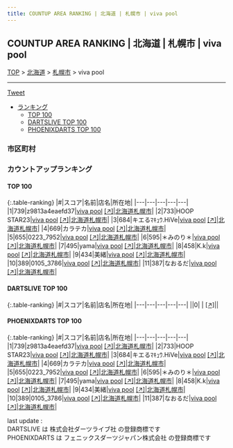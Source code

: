 ```yaml
---
title: COUNTUP AREA RANKING | 北海道 | 札幌市 | viva pool
---
```

## COUNTUP AREA RANKING | 北海道 | 札幌市 | viva pool

[TOP](/darts/rank/) > [北海道](/darts/rank/北海道/) > [札幌市](/darts/rank/北海道/札幌市/) > viva pool

___

<a href="https://twitter.com/share?ref_src=twsrc%5Etfw" data-text="COUNTUP AREA RANKING | 北海道札幌市viva pool" class="twitter-share-button" data-hashtags="DARTSLIVE,PHOENIXDARTS,darts,ダーツ" data-show-count="false">Tweet</a>

* [ランキング](#カウントアップランキング)
    * [TOP 100](#top-100)
    * [DARTSLIVE TOP 100](#dartslive-top-100)
    * [PHOENIXDARTS TOP 100](#phoenixdarts-top-100)

### 市区町村

<ul>

</ul>

### カウントアップランキング

#### TOP 100



{:.table-ranking}
|#|スコア|名前|店名|所在地|
|---|---|---|---|---|
|1|739|<span class="rank-name-pd">z9813a4eaefd37</span>|<a href="/darts/rank/shops/95260.html">viva pool</a> <a href="https://vs.phoenixdarts.com/jp/shop/shopDetailInfo/s_95260?s_seq=95260">[↗]</a>|<a href="/darts/rank/北海道/札幌市">北海道札幌市</a>|
|2|733|<span class="rank-name-pd">HOOP STAR23</span>|<a href="/darts/rank/shops/95260.html">viva pool</a> <a href="https://vs.phoenixdarts.com/jp/shop/shopDetailInfo/s_95260?s_seq=95260">[↗]</a>|<a href="/darts/rank/北海道/札幌市">北海道札幌市</a>|
|3|684|<span class="rank-name-pd">キエるﾏｷｭｳ.HiVe</span>|<a href="/darts/rank/shops/95260.html">viva pool</a> <a href="https://vs.phoenixdarts.com/jp/shop/shopDetailInfo/s_95260?s_seq=95260">[↗]</a>|<a href="/darts/rank/北海道/札幌市">北海道札幌市</a>|
|4|669|<span class="rank-name-pd">カラテカ</span>|<a href="/darts/rank/shops/95260.html">viva pool</a> <a href="https://vs.phoenixdarts.com/jp/shop/shopDetailInfo/s_95260?s_seq=95260">[↗]</a>|<a href="/darts/rank/北海道/札幌市">北海道札幌市</a>|
|5|655|<span class="rank-name-pd">0223_7952</span>|<a href="/darts/rank/shops/95260.html">viva pool</a> <a href="https://vs.phoenixdarts.com/jp/shop/shopDetailInfo/s_95260?s_seq=95260">[↗]</a>|<a href="/darts/rank/北海道/札幌市">北海道札幌市</a>|
|6|595|<span class="rank-name-pd">＊みのり＊</span>|<a href="/darts/rank/shops/95260.html">viva pool</a> <a href="https://vs.phoenixdarts.com/jp/shop/shopDetailInfo/s_95260?s_seq=95260">[↗]</a>|<a href="/darts/rank/北海道/札幌市">北海道札幌市</a>|
|7|495|<span class="rank-name-pd">yama</span>|<a href="/darts/rank/shops/95260.html">viva pool</a> <a href="https://vs.phoenixdarts.com/jp/shop/shopDetailInfo/s_95260?s_seq=95260">[↗]</a>|<a href="/darts/rank/北海道/札幌市">北海道札幌市</a>|
|8|458|<span class="rank-name-pd">K.k</span>|<a href="/darts/rank/shops/95260.html">viva pool</a> <a href="https://vs.phoenixdarts.com/jp/shop/shopDetailInfo/s_95260?s_seq=95260">[↗]</a>|<a href="/darts/rank/北海道/札幌市">北海道札幌市</a>|
|9|434|<span class="rank-name-pd">美緒</span>|<a href="/darts/rank/shops/95260.html">viva pool</a> <a href="https://vs.phoenixdarts.com/jp/shop/shopDetailInfo/s_95260?s_seq=95260">[↗]</a>|<a href="/darts/rank/北海道/札幌市">北海道札幌市</a>|
|10|389|<span class="rank-name-pd">0105_3786</span>|<a href="/darts/rank/shops/95260.html">viva pool</a> <a href="https://vs.phoenixdarts.com/jp/shop/shopDetailInfo/s_95260?s_seq=95260">[↗]</a>|<a href="/darts/rank/北海道/札幌市">北海道札幌市</a>|
|11|387|<span class="rank-name-pd">なおるだ</span>|<a href="/darts/rank/shops/95260.html">viva pool</a> <a href="https://vs.phoenixdarts.com/jp/shop/shopDetailInfo/s_95260?s_seq=95260">[↗]</a>|<a href="/darts/rank/北海道/札幌市">北海道札幌市</a>|


#### DARTSLIVE TOP 100



{:.table-ranking}
|#|スコア|名前|店名|所在地|
|---|---|---|---|---|
||0|<span class="rank-name-dl"> </span>|<a href="/darts/rank/shops/.html"></a> <a href="">[↗]</a>|<a href="/darts/rank//"></a>|


#### PHOENIXDARTS TOP 100



{:.table-ranking}
|#|スコア|名前|店名|所在地|
|---|---|---|---|---|
|1|739|<span class="rank-name-pd">z9813a4eaefd37</span>|<a href="/darts/rank/shops/95260.html">viva pool</a> <a href="https://vs.phoenixdarts.com/jp/shop/shopDetailInfo/s_95260?s_seq=95260">[↗]</a>|<a href="/darts/rank/北海道/札幌市">北海道札幌市</a>|
|2|733|<span class="rank-name-pd">HOOP STAR23</span>|<a href="/darts/rank/shops/95260.html">viva pool</a> <a href="https://vs.phoenixdarts.com/jp/shop/shopDetailInfo/s_95260?s_seq=95260">[↗]</a>|<a href="/darts/rank/北海道/札幌市">北海道札幌市</a>|
|3|684|<span class="rank-name-pd">キエるﾏｷｭｳ.HiVe</span>|<a href="/darts/rank/shops/95260.html">viva pool</a> <a href="https://vs.phoenixdarts.com/jp/shop/shopDetailInfo/s_95260?s_seq=95260">[↗]</a>|<a href="/darts/rank/北海道/札幌市">北海道札幌市</a>|
|4|669|<span class="rank-name-pd">カラテカ</span>|<a href="/darts/rank/shops/95260.html">viva pool</a> <a href="https://vs.phoenixdarts.com/jp/shop/shopDetailInfo/s_95260?s_seq=95260">[↗]</a>|<a href="/darts/rank/北海道/札幌市">北海道札幌市</a>|
|5|655|<span class="rank-name-pd">0223_7952</span>|<a href="/darts/rank/shops/95260.html">viva pool</a> <a href="https://vs.phoenixdarts.com/jp/shop/shopDetailInfo/s_95260?s_seq=95260">[↗]</a>|<a href="/darts/rank/北海道/札幌市">北海道札幌市</a>|
|6|595|<span class="rank-name-pd">＊みのり＊</span>|<a href="/darts/rank/shops/95260.html">viva pool</a> <a href="https://vs.phoenixdarts.com/jp/shop/shopDetailInfo/s_95260?s_seq=95260">[↗]</a>|<a href="/darts/rank/北海道/札幌市">北海道札幌市</a>|
|7|495|<span class="rank-name-pd">yama</span>|<a href="/darts/rank/shops/95260.html">viva pool</a> <a href="https://vs.phoenixdarts.com/jp/shop/shopDetailInfo/s_95260?s_seq=95260">[↗]</a>|<a href="/darts/rank/北海道/札幌市">北海道札幌市</a>|
|8|458|<span class="rank-name-pd">K.k</span>|<a href="/darts/rank/shops/95260.html">viva pool</a> <a href="https://vs.phoenixdarts.com/jp/shop/shopDetailInfo/s_95260?s_seq=95260">[↗]</a>|<a href="/darts/rank/北海道/札幌市">北海道札幌市</a>|
|9|434|<span class="rank-name-pd">美緒</span>|<a href="/darts/rank/shops/95260.html">viva pool</a> <a href="https://vs.phoenixdarts.com/jp/shop/shopDetailInfo/s_95260?s_seq=95260">[↗]</a>|<a href="/darts/rank/北海道/札幌市">北海道札幌市</a>|
|10|389|<span class="rank-name-pd">0105_3786</span>|<a href="/darts/rank/shops/95260.html">viva pool</a> <a href="https://vs.phoenixdarts.com/jp/shop/shopDetailInfo/s_95260?s_seq=95260">[↗]</a>|<a href="/darts/rank/北海道/札幌市">北海道札幌市</a>|
|11|387|<span class="rank-name-pd">なおるだ</span>|<a href="/darts/rank/shops/95260.html">viva pool</a> <a href="https://vs.phoenixdarts.com/jp/shop/shopDetailInfo/s_95260?s_seq=95260">[↗]</a>|<a href="/darts/rank/北海道/札幌市">北海道札幌市</a>|


<div class="footer border-top border-gray-light mt-5 pt-3 text-right text-gray">
    last update : <span style="font-weight: italic" id="foot_last_modified"></span><br />
    DARTSLIVE は 株式会社ダーツライブ社 の登録商標です<br />
    PHOENIXDARTS は フェニックスダーツジャパン株式会社 の登録商標です<br />
</div>

<script src="https://cdnjs.cloudflare.com/ajax/libs/jquery.tablesorter/2.31.3/js/jquery.tablesorter.min.js" integrity="sha512-qzgd5cYSZcosqpzpn7zF2ZId8f/8CHmFKZ8j7mU4OUXTNRd5g+ZHBPsgKEwoqxCtdQvExE5LprwwPAgoicguNg==" crossorigin="anonymous" referrerpolicy="no-referrer"></script>
<link rel="stylesheet" href="https://cdnjs.cloudflare.com/ajax/libs/jquery.tablesorter/2.31.3/css/theme.default.min.css" integrity="sha512-wghhOJkjQX0Lh3NSWvNKeZ0ZpNn+SPVXX1Qyc9OCaogADktxrBiBdKGDoqVUOyhStvMBmJQ8ZdMHiR3wuEq8+w==" crossorigin="anonymous" referrerpolicy="no-referrer" />
<script>
$(function() {
    $(".table-ranking").tablesorter({sortList:[[0, 0]]});
    $("#foot_last_modified").text(formatDate(new Date(document.lastModified), 'yyyy-MM-dd HH:mm:ss'));
});
</script>

<script async src="https://platform.twitter.com/widgets.js" charset="utf-8"></script>
